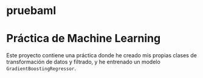 # pruebaml
# Práctica de Machine Learning

Este proyecto contiene una práctica donde he creado mis propias clases de transformación de datos y filtrado, y he entrenado un modelo `GradientBoostingRegressor`.


